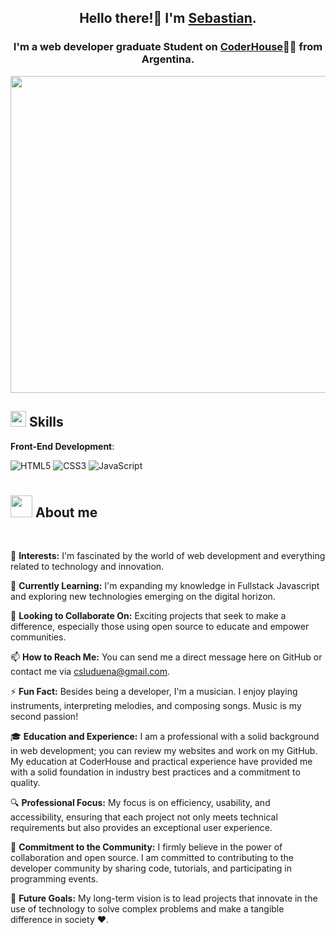 <h2 align="center">Hello there!👋 I'm <b><a style="margin-bottom:120px;" target="_blank" href="https://csluduena.com.ar">Sebastian</a></b>.</h2>

<h3 align="center">I'm a web developer graduate Student on <a href="https://www.coderhouse.com/ar/certificados/65c0a163a665c3fab6ccea9c?lang=es">CoderHouse</a>👨‍💻 from Argentina.</h3>

<img style="object-fit: cover; object-position: 2% 69%; width: 892px; height: 507px;" src="https://raw.githubusercontent.com/csluduena/Dunder-Mifflin-webStyle/main/img/csluduena.png"></h3>


## <img src="https://media2.giphy.com/media/QssGEmpkyEOhBCb7e1/giphy.gif?cid=ecf05e47a0n3gi1bfqntqmob8g9aid1oyj2wr3ds3mg700bl&rid=giphy.gif" width ="25"><b> Skills</b><br>

**Front-End Development**:

   ![HTML5](https://img.shields.io/badge/HTML5%20-%23E34F26.svg?style=for-the-badge&logo=html5&logoColor=white)
   ![CSS3](https://img.shields.io/badge/CSS%20-%231572B6.svg?style=for-the-badge&logo=css3&logoColor=white)
   ![JavaScript](https://img.shields.io/badge/JavaScript%20-%23F7DF1E.svg?style=for-the-badge&logo=javascript&logoColor=black)
#

## <picture><img src="https://media.giphy.com/media/hvRJCLFzcasrR4ia7z/giphy.gif" width="35"></picture> **About me**

<br>

👀 **Interests:**
I'm fascinated by the world of web development and everything related to technology and innovation.

🌱 **Currently Learning:**
I'm expanding my knowledge in Fullstack Javascript and exploring new technologies emerging on the digital horizon.

💞️ **Looking to Collaborate On:**
Exciting projects that seek to make a difference, especially those using open source to educate and empower communities.

📫 **How to Reach Me:**
You can send me a direct message here on GitHub or contact me via csluduena@gmail.com.

⚡ **Fun Fact:**
Besides being a developer, I'm a musician. I enjoy playing instruments, interpreting melodies, and composing songs. Music is my second passion!

🎓 **Education and Experience:**
I am a professional with a solid background in web development; you can review my websites and work on my GitHub. My education at CoderHouse and practical experience have provided me with a solid foundation in industry best practices and a commitment to quality.

🔍 **Professional Focus:**
My focus is on efficiency, usability, and accessibility, ensuring that each project not only meets technical requirements but also provides an exceptional user experience.

🤝 **Commitment to the Community:**
I firmly believe in the power of collaboration and open source. I am committed to contributing to the developer community by sharing code, tutorials, and participating in programming events.

🚀 **Future Goals:**
My long-term vision is to lead projects that innovate in the use of technology to solve complex problems and make a tangible difference in society ♥.
